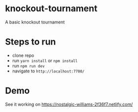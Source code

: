 # knockout-tournament
A basic knockout tournament


# Steps to run
- clone repo
- run `yarn install` or `npm install`
- run `npm run dev`
- navigate to `http://localhost:7700/`

# Demo
See it working on https://nostalgic-williams-2f36f7.netlify.com/

